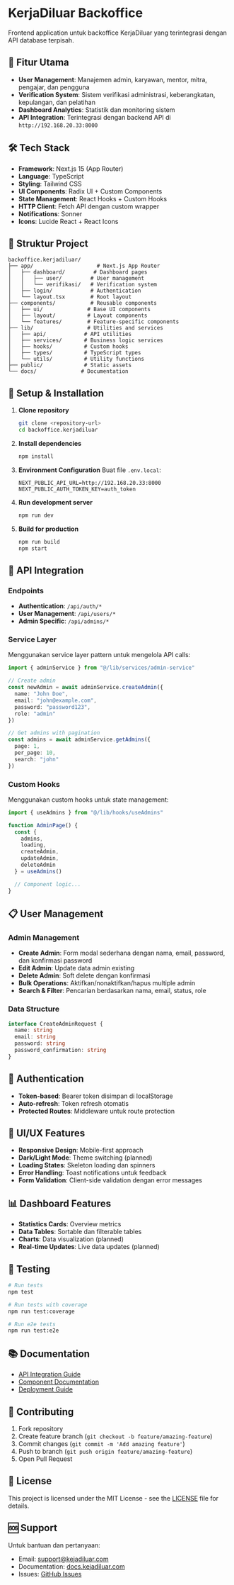 # KerjaDiluar Backoffice

Frontend application untuk backoffice KerjaDiluar yang terintegrasi dengan API database terpisah.

## 🚀 Fitur Utama

- **User Management**: Manajemen admin, karyawan, mentor, mitra, pengajar, dan pengguna
- **Verification System**: Sistem verifikasi administrasi, keberangkatan, kepulangan, dan pelatihan
- **Dashboard Analytics**: Statistik dan monitoring sistem
- **API Integration**: Terintegrasi dengan backend API di `http://192.168.20.33:8000`

## 🛠️ Tech Stack

- **Framework**: Next.js 15 (App Router)
- **Language**: TypeScript
- **Styling**: Tailwind CSS
- **UI Components**: Radix UI + Custom Components
- **State Management**: React Hooks + Custom Hooks
- **HTTP Client**: Fetch API dengan custom wrapper
- **Notifications**: Sonner
- **Icons**: Lucide React + React Icons

## 📁 Struktur Project

```
backoffice.kerjadiluar/
├── app/                    # Next.js App Router
│   ├── dashboard/         # Dashboard pages
│   │   ├── user/         # User management
│   │   └── verifikasi/   # Verification system
│   ├── login/            # Authentication
│   └── layout.tsx        # Root layout
├── components/           # Reusable components
│   ├── ui/              # Base UI components
│   ├── layout/          # Layout components
│   └── features/        # Feature-specific components
├── lib/                 # Utilities and services
│   ├── api/            # API utilities
│   ├── services/       # Business logic services
│   ├── hooks/          # Custom hooks
│   ├── types/          # TypeScript types
│   └── utils/          # Utility functions
├── public/             # Static assets
└── docs/              # Documentation
```

## 🔧 Setup & Installation

1. **Clone repository**
   ```bash
   git clone <repository-url>
   cd backoffice.kerjadiluar
   ```

2. **Install dependencies**
   ```bash
   npm install
   ```

3. **Environment Configuration**
   Buat file `.env.local`:
   ```env
   NEXT_PUBLIC_API_URL=http://192.168.20.33:8000
   NEXT_PUBLIC_AUTH_TOKEN_KEY=auth_token
   ```

4. **Run development server**
   ```bash
   npm run dev
   ```

5. **Build for production**
   ```bash
   npm run build
   npm start
   ```

## 🔌 API Integration

### Endpoints

- **Authentication**: `/api/auth/*`
- **User Management**: `/api/users/*`
- **Admin Specific**: `/api/admins/*`

### Service Layer

Menggunakan service layer pattern untuk mengelola API calls:

```typescript
import { adminService } from "@/lib/services/admin-service"

// Create admin
const newAdmin = await adminService.createAdmin({
  name: "John Doe",
  email: "john@example.com",
  password: "password123",
  role: "admin"
})

// Get admins with pagination
const admins = await adminService.getAdmins({
  page: 1,
  per_page: 10,
  search: "john"
})
```

### Custom Hooks

Menggunakan custom hooks untuk state management:

```typescript
import { useAdmins } from "@/lib/hooks/useAdmins"

function AdminPage() {
  const {
    admins,
    loading,
    createAdmin,
    updateAdmin,
    deleteAdmin
  } = useAdmins()

  // Component logic...
}
```

## 📋 User Management

### Admin Management

- **Create Admin**: Form modal sederhana dengan nama, email, password, dan konfirmasi password
- **Edit Admin**: Update data admin existing
- **Delete Admin**: Soft delete dengan konfirmasi
- **Bulk Operations**: Aktifkan/nonaktifkan/hapus multiple admin
- **Search & Filter**: Pencarian berdasarkan nama, email, status, role

### Data Structure

```typescript
interface CreateAdminRequest {
  name: string
  email: string
  password: string
  password_confirmation: string
}
```

## 🔐 Authentication

- **Token-based**: Bearer token disimpan di localStorage
- **Auto-refresh**: Token refresh otomatis
- **Protected Routes**: Middleware untuk route protection

## 🎨 UI/UX Features

- **Responsive Design**: Mobile-first approach
- **Dark/Light Mode**: Theme switching (planned)
- **Loading States**: Skeleton loading dan spinners
- **Error Handling**: Toast notifications untuk feedback
- **Form Validation**: Client-side validation dengan error messages

## 📊 Dashboard Features

- **Statistics Cards**: Overview metrics
- **Data Tables**: Sortable dan filterable tables
- **Charts**: Data visualization (planned)
- **Real-time Updates**: Live data updates (planned)

## 🧪 Testing

```bash
# Run tests
npm test

# Run tests with coverage
npm run test:coverage

# Run e2e tests
npm run test:e2e
```

## 📚 Documentation

- [API Integration Guide](./docs/API_INTEGRATION.md)
- [Component Documentation](./docs/COMPONENTS.md)
- [Deployment Guide](./docs/DEPLOYMENT.md)

## 🤝 Contributing

1. Fork repository
2. Create feature branch (`git checkout -b feature/amazing-feature`)
3. Commit changes (`git commit -m 'Add amazing feature'`)
4. Push to branch (`git push origin feature/amazing-feature`)
5. Open Pull Request

## 📄 License

This project is licensed under the MIT License - see the [LICENSE](LICENSE) file for details.

## 🆘 Support

Untuk bantuan dan pertanyaan:
- Email: support@kejadiluar.com
- Documentation: [docs.kejadiluar.com](https://docs.kejadiluar.com)
- Issues: [GitHub Issues](https://github.com/kejadiluar/backoffice/issues)
